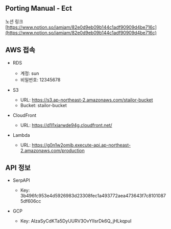 
## Porting Manual - Ect

노션 링크
[https://www.notion.so/iamjam/82e0d9eb09b144c1adf90909d4be716c](https://www.notion.so/iamjam/82e0d9eb09b144c1adf90909d4be716c)

## AWS 접속

- RDS
    - 계정: sun
    - 비밀번호: 12345678
    
- S3
    - URL: https://s3.ap-northeast-2.amazonaws.com/stailor-bucket
    - Bucket: stailor-bucket

- CloudFront
    - URL: https://d1l1xjarwde94g.cloudfront.net/

- Lambda
    - URL: https://g0n1w2omib.execute-api.ap-northeast-2.amazonaws.com/production

## API 정보

- SerpAPI
    - Key: 3b496fc953e4d5926983d23308fec1a493772aea473643f7c81010875df606cc

- GCP
    - Key: AIzaSyCdKTa5DyUURV3OvYIIsrDk6Q_jHLkqpuI
